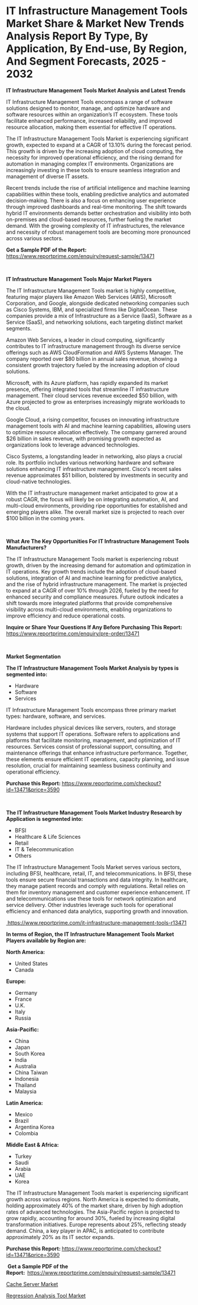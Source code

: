 <p><h1>IT Infrastructure Management Tools Market Share & Market New Trends Analysis Report By Type, By Application, By End-use, By Region, And Segment Forecasts, 2025 - 2032</h1></p><p><strong>IT Infrastructure Management Tools Market Analysis and Latest Trends</strong></p>
<p><p>IT Infrastructure Management Tools encompass a range of software solutions designed to monitor, manage, and optimize hardware and software resources within an organization’s IT ecosystem. These tools facilitate enhanced performance, increased reliability, and improved resource allocation, making them essential for effective IT operations.</p><p>The IT Infrastructure Management Tools Market is experiencing significant growth, expected to expand at a CAGR of 13.10% during the forecast period. This growth is driven by the increasing adoption of cloud computing, the necessity for improved operational efficiency, and the rising demand for automation in managing complex IT environments. Organizations are increasingly investing in these tools to ensure seamless integration and management of diverse IT assets.</p><p>Recent trends include the rise of artificial intelligence and machine learning capabilities within these tools, enabling predictive analytics and automated decision-making. There is also a focus on enhancing user experience through improved dashboards and real-time monitoring. The shift towards hybrid IT environments demands better orchestration and visibility into both on-premises and cloud-based resources, further fueling the market demand. With the growing complexity of IT infrastructures, the relevance and necessity of robust management tools are becoming more pronounced across various sectors.</p></p>
<p><strong>Get a Sample PDF of the Report:&nbsp;</strong> <a href="https://www.reportprime.com/enquiry/request-sample/13471?utm_campaign=2033&utm_medium=2&utm_source=Github&utm_content=ia&utm_term=20032025&utm_id=it-infrastructure-management-tools">https://www.reportprime.com/enquiry/request-sample/13471</a></p>
<p>&nbsp;</p>
<p><strong>IT Infrastructure Management Tools Major Market Players</strong></p>
<p><p>The IT Infrastructure Management Tools market is highly competitive, featuring major players like Amazon Web Services (AWS), Microsoft Corporation, and Google, alongside dedicated networking companies such as Cisco Systems, IBM, and specialized firms like DigitalOcean. These companies provide a mix of Infrastructure as a Service (IaaS), Software as a Service (SaaS), and networking solutions, each targeting distinct market segments.</p><p>Amazon Web Services, a leader in cloud computing, significantly contributes to IT infrastructure management through its diverse service offerings such as AWS CloudFormation and AWS Systems Manager. The company reported over $80 billion in annual sales revenue, showing a consistent growth trajectory fueled by the increasing adoption of cloud solutions.</p><p>Microsoft, with its Azure platform, has rapidly expanded its market presence, offering integrated tools that streamline IT infrastructure management. Their cloud services revenue exceeded $50 billion, with Azure projected to grow as enterprises increasingly migrate workloads to the cloud.</p><p>Google Cloud, a rising competitor, focuses on innovating infrastructure management tools with AI and machine learning capabilities, allowing users to optimize resource allocation effectively. The company garnered around $26 billion in sales revenue, with promising growth expected as organizations look to leverage advanced technologies.</p><p>Cisco Systems, a longstanding leader in networking, also plays a crucial role. Its portfolio includes various networking hardware and software solutions enhancing IT infrastructure management. Cisco's recent sales revenue approximates $51 billion, bolstered by investments in security and cloud-native technologies.</p><p>With the IT infrastructure management market anticipated to grow at a robust CAGR, the focus will likely be on integrating automation, AI, and multi-cloud environments, providing ripe opportunities for established and emerging players alike. The overall market size is projected to reach over $100 billion in the coming years.</p></p>
<p>&nbsp;</p>
<p><strong>What Are The Key Opportunities For IT Infrastructure Management Tools Manufacturers?</strong></p>
<p><p>The IT Infrastructure Management Tools market is experiencing robust growth, driven by the increasing demand for automation and optimization in IT operations. Key growth trends include the adoption of cloud-based solutions, integration of AI and machine learning for predictive analytics, and the rise of hybrid infrastructure management. The market is projected to expand at a CAGR of over 10% through 2026, fueled by the need for enhanced security and compliance measures. Future outlook indicates a shift towards more integrated platforms that provide comprehensive visibility across multi-cloud environments, enabling organizations to improve efficiency and reduce operational costs.</p></p>
<p><strong>Inquire or Share Your Questions If Any Before Purchasing This Report:</strong> <a href="https://www.reportprime.com/enquiry/pre-order/13471?utm_campaign=2033&utm_medium=2&utm_source=Github&utm_content=ia&utm_term=20032025&utm_id=it-infrastructure-management-tools">https://www.reportprime.com/enquiry/pre-order/13471</a></p>
<p>&nbsp;</p>
<p><strong>Market Segmentation</strong></p>
<p><strong>The IT Infrastructure Management Tools Market Analysis by types is segmented into:</strong></p>
<p><ul><li>Hardware</li><li>Software</li><li>Services</li></ul></p>
<p><p>IT Infrastructure Management Tools encompass three primary market types: hardware, software, and services. </p><p>Hardware includes physical devices like servers, routers, and storage systems that support IT operations. Software refers to applications and platforms that facilitate monitoring, management, and optimization of IT resources. Services consist of professional support, consulting, and maintenance offerings that enhance infrastructure performance. Together, these elements ensure efficient IT operations, capacity planning, and issue resolution, crucial for maintaining seamless business continuity and operational efficiency.</p></p>
<p><strong>Purchase this Report:&nbsp;</strong><a href="https://www.reportprime.com/checkout?id=13471&price=3590&utm_campaign=2033&utm_medium=2&utm_source=Github&utm_content=ia&utm_term=20032025&utm_id=it-infrastructure-management-tools">https://www.reportprime.com/checkout?id=13471&price=3590</a></p>
<p>&nbsp;</p>
<p><strong>The IT Infrastructure Management Tools Market Industry Research by Application is segmented into:</strong></p>
<p><ul><li>BFSI</li><li>Healthcare & Life Sciences</li><li>Retail</li><li>IT & Telecommunication</li><li>Others</li></ul></p>
<p><p>The IT Infrastructure Management Tools Market serves various sectors, including BFSI, healthcare, retail, IT, and telecommunications. In BFSI, these tools ensure secure financial transactions and data integrity. In healthcare, they manage patient records and comply with regulations. Retail relies on them for inventory management and customer experience enhancement. IT and telecommunications use these tools for network optimization and service delivery. Other industries leverage such tools for operational efficiency and enhanced data analytics, supporting growth and innovation.</p></p>
<p><a href="https://www.reportprime.com/it-infrastructure-management-tools-r13471?utm_campaign=2033&utm_medium=2&utm_source=Github&utm_content=ia&utm_term=20032025&utm_id=it-infrastructure-management-tools">&nbsp;https://www.reportprime.com/it-infrastructure-management-tools-r13471</a></p>
<p><strong>In terms of Region, the IT Infrastructure Management Tools Market Players available by Region are:</strong></p>
<p>
    <p> <strong> North America: </strong>
        <ul>
            <li>United States</li>
            <li>Canada</li>
        </ul>
        </p> 
    <p> <strong> Europe: </strong>
        <ul>
            <li>Germany</li>
            <li>France</li>
            <li>U.K.</li>
            <li>Italy</li>
            <li>Russia</li>
        </ul>
        </p> 
    <p> <strong> Asia-Pacific: </strong>
        <ul>
            <li>China</li>
            <li>Japan</li>
            <li>South Korea</li>
            <li>India</li>
            <li>Australia</li>
            <li>China Taiwan</li>
            <li>Indonesia</li>
            <li>Thailand</li>
            <li>Malaysia</li>
        </ul>
        </p> 
    <p> <strong> Latin America: </strong>
        <ul>
            <li>Mexico</li>
            <li>Brazil</li>
            <li>Argentina Korea</li>
            <li>Colombia</li>
        </ul>
        </p> 
    <p> <strong> Middle East & Africa: </strong>
        <ul>
            <li>Turkey</li>
            <li>Saudi</li>
            <li>Arabia</li>
            <li>UAE</li>
            <li>Korea</li>
        </ul>
    </p>
    </p>
<p><p>The IT Infrastructure Management Tools market is experiencing significant growth across various regions. North America is expected to dominate, holding approximately 40% of the market share, driven by high adoption rates of advanced technologies. The Asia-Pacific region is projected to grow rapidly, accounting for around 30%, fueled by increasing digital transformation initiatives. Europe represents about 25%, reflecting steady demand. China, a key player in APAC, is anticipated to contribute approximately 20% as its IT sector expands.</p></p>
<p><strong>Purchase this Report: </strong><a href="https://www.reportprime.com/checkout?id=13471&price=3590&utm_campaign=2033&utm_medium=2&utm_source=Github&utm_content=ia&utm_term=20032025&utm_id=it-infrastructure-management-tools">https://www.reportprime.com/checkout?id=13471&price=3590</a></p>
<p>&nbsp;<strong>Get a Sample PDF of the Report:&nbsp;&nbsp;</strong><a href="https://www.reportprime.com/enquiry/request-sample/13471?utm_campaign=2033&utm_medium=2&utm_source=Github&utm_content=ia&utm_term=20032025&utm_id=it-infrastructure-management-tools">https://www.reportprime.com/enquiry/request-sample/13471</a></p>
<p><strong></strong></p>
<p><p><a href="https://github.com/BryceTownsendr/Market-Research-Report-List-7/blob/main/cache-server-market.md?utm_campaign=2033&utm_medium=2&utm_source=Github&utm_content=ia&utm_term=20032025&utm_id=it-infrastructure-management-tools">Cache Server Market</a></p><p><a href="https://github.com/mahnoor2003/Market-Research-Report-List-7/blob/main/regression-analysis-tool-market.md?utm_campaign=2033&utm_medium=2&utm_source=Github&utm_content=ia&utm_term=20032025&utm_id=it-infrastructure-management-tools">Regression Analysis Tool Market</a></p></p>